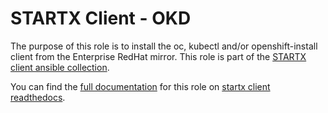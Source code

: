 # STARTX Client - OKD

The purpose of this role is to install the oc, kubectl and/or openshift-install client from the Enterprise RedHat mirror.
This role is part of the [STARTX client ansible collection](https://galaxy.ansible.com/startxfr/client).

You can find the [full documentation](https://startx-ansible-client.readthedocs.io/en/latest/roles/ocp) for this role on [startx client readthedocs](https://startx-ansible-client.readthedocs.io/en/latest).
